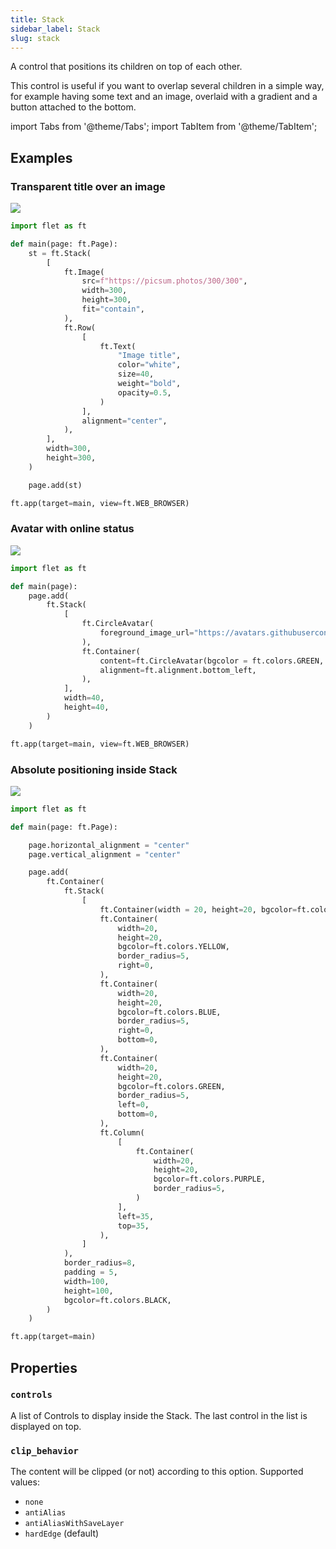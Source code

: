 ```yaml
---
title: Stack
sidebar_label: Stack
slug: stack
---
```


A control that positions its children on top of each other.

This control is useful if you want to overlap several children in a simple way, for example having some text and an image, overlaid with a gradient and a button attached to the bottom.

import Tabs from '@theme/Tabs';
import TabItem from '@theme/TabItem';

## Examples

### Transparent title over an image

<img src="/img/docs/controls/stack/image-title.png" className="screenshot-50" />

<Tabs groupId="language">
  <TabItem value="python" label="Python" default>

```python
import flet as ft

def main(page: ft.Page):
    st = ft.Stack(
        [
            ft.Image(
                src=f"https://picsum.photos/300/300",
                width=300,
                height=300,
                fit="contain",
            ),
            ft.Row(
                [
                    ft.Text(
                        "Image title",
                        color="white",
                        size=40,
                        weight="bold",
                        opacity=0.5,
                    )
                ],
                alignment="center",
            ),
        ],
        width=300,
        height=300,
    )

    page.add(st)

ft.app(target=main, view=ft.WEB_BROWSER)
```

  </TabItem>
</Tabs>

### Avatar with online status

<img src="/img/docs/controls/stack/avatar-with-status.png" className="screenshot-10"/>

<Tabs groupId="language">
  <TabItem value="python" label="Python" default>

```python
import flet as ft

def main(page):
    page.add(
        ft.Stack(
            [
                ft.CircleAvatar(
                    foreground_image_url="https://avatars.githubusercontent.com/u/5041459?s=88&v=4"
                ),
                ft.Container(
                    content=ft.CircleAvatar(bgcolor = ft.colors.GREEN, radius=5),
                    alignment=ft.alignment.bottom_left,
                ),
            ],
            width=40,
            height=40,
        )
    )

ft.app(target=main, view=ft.WEB_BROWSER)
```

  </TabItem>
</Tabs>

### Absolute positioning inside Stack

<img src="/img/docs/controls/stack/absolute-positioned.png" className="screenshot-50"/>

<Tabs groupId="language">
  <TabItem value="python" label="Python" default>

```python
import flet as ft

def main(page: ft.Page):

    page.horizontal_alignment = "center"
    page.vertical_alignment = "center"

    page.add(
        ft.Container(
            ft.Stack(
                [
                    ft.Container(width = 20, height=20, bgcolor=ft.colors.RED, border_radius=5),
                    ft.Container(
                        width=20,
                        height=20,
                        bgcolor=ft.colors.YELLOW,
                        border_radius=5,
                        right=0,
                    ),
                    ft.Container(
                        width=20,
                        height=20,
                        bgcolor=ft.colors.BLUE,
                        border_radius=5,
                        right=0,
                        bottom=0,
                    ),
                    ft.Container(
                        width=20,
                        height=20,
                        bgcolor=ft.colors.GREEN,
                        border_radius=5,
                        left=0,
                        bottom=0,
                    ),
                    ft.Column(
                        [
                            ft.Container(
                                width=20,
                                height=20,
                                bgcolor=ft.colors.PURPLE,
                                border_radius=5,
                            )
                        ],
                        left=35,
                        top=35,
                    ),
                ]
            ),
            border_radius=8,
            padding = 5,
            width=100,
            height=100,
            bgcolor=ft.colors.BLACK,
        )
    )

ft.app(target=main)
```

  </TabItem>
</Tabs>

## Properties

### `controls`

A list of Controls to display inside the Stack. The last control in the list is displayed on top.

### `clip_behavior`

The content will be clipped (or not) according to this option. Supported values:

* `none`
* `antiAlias`
* `antiAliasWithSaveLayer`
* `hardEdge` (default)